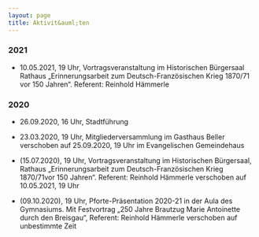 ```yaml
---
layout: page
title: Aktivit&auml;ten
---
```


### 2021
-   10.05.2021, 19 Uhr, Vortragsveranstaltung im Historischen Bürgersaal
    Rathaus „Erinnerungsarbeit zum Deutsch-Französischen Krieg 1870/71
    vor 150 Jahren“. Referent: Reinhold Hämmerle


### 2020

-   26.09.2020, 16 Uhr, Stadtführung

-   23.03.2020, 19 Uhr, Mitgliederversammlung im Gasthaus Beller
    verschoben auf 25.09.2020, 19 Uhr im Evangelischen Gemeindehaus

-   (15.07.2020), 19 Uhr, Vortragsveranstaltung im Historischen Bürgersaal, Rathaus
    „Erinnerungsarbeit zum Deutsch-Französischen Krieg 1870/71vor 150 Jahren“. Referent: Reinhold Hämmerle
    verschoben auf 10.05.2021, 19 Uhr


-   (09.10.2020), 19 Uhr, Pforte-Präsentation 2020-21 in der Aula des Gymnasiums.
    Mit Festvortrag „250 Jahre Brautzug Marie Antoinette durch den Breisgau“,
    Referent: Reinhold Hämmerle
    verschoben auf unbestimmte Zeit
